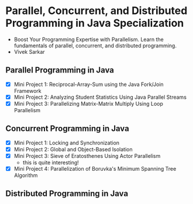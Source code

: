 # Parallel, Concurrent, and Distributed Programming in Java Specialization
* Boost Your Programming Expertise with Parallelism. Learn the fundamentals of parallel, concurrent, and distributed programming.
* Vivek Sarkar

## Parallel Programming in Java
* [x] Mini Project 1: Reciprocal-Array-Sum using the Java Fork/Join Framework
* [x] Mini Project 2: Analyzing Student Statistics Using Java Parallel Streams
* [x] Mini Project 3: Parallelizing Matrix-Matrix Multiply Using Loop Parallelism

## Concurrent Programming in Java
* [x] Mini Project 1: Locking and Synchronization
* [x] Mini Project 2: Global and Object-Based Isolation
* [x] Mini Project 3: Sieve of Eratosthenes Using Actor Parallelism
    * this is quite interesting!
* [x] Mini Project 4: Parallelization of Boruvka's Minimum Spanning Tree Algorithm
  
## Distributed Programming in Java
